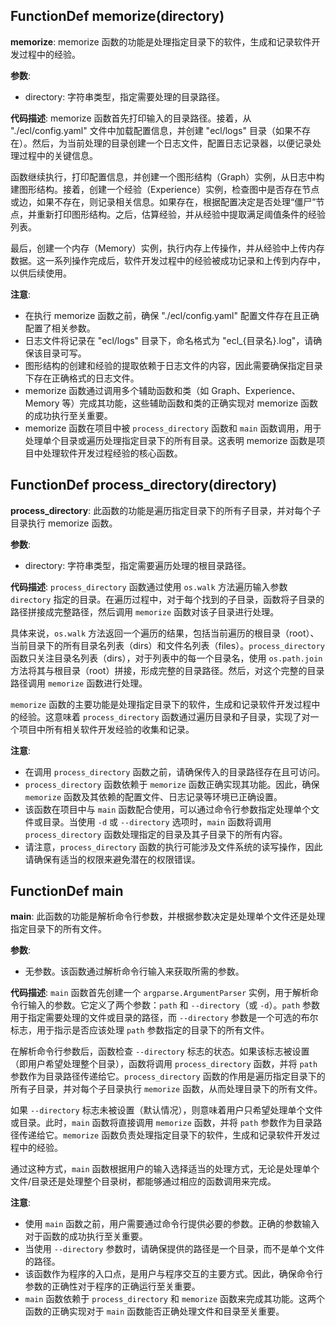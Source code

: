 ## FunctionDef memorize(directory)
**memorize**: memorize 函数的功能是处理指定目录下的软件，生成和记录软件开发过程中的经验。

**参数**:
- directory: 字符串类型，指定需要处理的目录路径。

**代码描述**:
memorize 函数首先打印输入的目录路径。接着，从 "./ecl/config.yaml" 文件中加载配置信息，并创建 "ecl/logs" 目录（如果不存在）。然后，为当前处理的目录创建一个日志文件，配置日志记录器，以便记录处理过程中的关键信息。

函数继续执行，打印配置信息，并创建一个图形结构（Graph）实例，从日志中构建图形结构。接着，创建一个经验（Experience）实例，检查图中是否存在节点或边，如果不存在，则记录相关信息。如果存在，根据配置决定是否处理“僵尸”节点，并重新打印图形结构。之后，估算经验，并从经验中提取满足阈值条件的经验列表。

最后，创建一个内存（Memory）实例，执行内存上传操作，并从经验中上传内存数据。这一系列操作完成后，软件开发过程中的经验被成功记录和上传到内存中，以供后续使用。

**注意**:
- 在执行 memorize 函数之前，确保 "./ecl/config.yaml" 配置文件存在且正确配置了相关参数。
- 日志文件将记录在 "ecl/logs" 目录下，命名格式为 "ecl_{目录名}.log"，请确保该目录可写。
- 图形结构的创建和经验的提取依赖于日志文件的内容，因此需要确保指定目录下存在正确格式的日志文件。
- memorize 函数通过调用多个辅助函数和类（如 Graph、Experience、Memory 等）完成其功能，这些辅助函数和类的正确实现对 memorize 函数的成功执行至关重要。
- memorize 函数在项目中被 `process_directory` 函数和 `main` 函数调用，用于处理单个目录或遍历处理指定目录下的所有目录。这表明 memorize 函数是项目中处理软件开发过程经验的核心函数。
## FunctionDef process_directory(directory)
**process_directory**: 此函数的功能是遍历指定目录下的所有子目录，并对每个子目录执行 memorize 函数。

**参数**:
- directory: 字符串类型，指定需要遍历处理的根目录路径。

**代码描述**:
`process_directory` 函数通过使用 `os.walk` 方法遍历输入参数 `directory` 指定的目录。在遍历过程中，对于每个找到的子目录，函数将子目录的路径拼接成完整路径，然后调用 `memorize` 函数对该子目录进行处理。

具体来说，`os.walk` 方法返回一个遍历的结果，包括当前遍历的根目录（root）、当前目录下的所有目录名列表（dirs）和文件名列表（files）。`process_directory` 函数只关注目录名列表（dirs），对于列表中的每一个目录名，使用 `os.path.join` 方法将其与根目录（root）拼接，形成完整的目录路径。然后，对这个完整的目录路径调用 `memorize` 函数进行处理。

`memorize` 函数的主要功能是处理指定目录下的软件，生成和记录软件开发过程中的经验。这意味着 `process_directory` 函数通过遍历目录和子目录，实现了对一个项目中所有相关软件开发经验的收集和记录。

**注意**:
- 在调用 `process_directory` 函数之前，请确保传入的目录路径存在且可访问。
- `process_directory` 函数依赖于 `memorize` 函数正确实现其功能。因此，确保 `memorize` 函数及其依赖的配置文件、日志记录等环境已正确设置。
- 该函数在项目中与 `main` 函数配合使用，可以通过命令行参数指定处理单个文件或目录。当使用 `-d` 或 `--directory` 选项时，`main` 函数将调用 `process_directory` 函数处理指定的目录及其子目录下的所有内容。
- 请注意，`process_directory` 函数的执行可能涉及文件系统的读写操作，因此请确保有适当的权限来避免潜在的权限错误。
## FunctionDef main
**main**: 此函数的功能是解析命令行参数，并根据参数决定是处理单个文件还是处理指定目录下的所有文件。

**参数**:
- 无参数。该函数通过解析命令行输入来获取所需的参数。

**代码描述**:
`main` 函数首先创建一个 `argparse.ArgumentParser` 实例，用于解析命令行输入的参数。它定义了两个参数：`path` 和 `--directory`（或 `-d`）。`path` 参数用于指定需要处理的文件或目录的路径，而 `--directory` 参数是一个可选的布尔标志，用于指示是否应该处理 `path` 参数指定的目录下的所有文件。

在解析命令行参数后，函数检查 `--directory` 标志的状态。如果该标志被设置（即用户希望处理整个目录），函数将调用 `process_directory` 函数，并将 `path` 参数作为目录路径传递给它。`process_directory` 函数的作用是遍历指定目录下的所有子目录，并对每个子目录执行 `memorize` 函数，从而处理目录下的所有文件。

如果 `--directory` 标志未被设置（默认情况），则意味着用户只希望处理单个文件或目录。此时，`main` 函数将直接调用 `memorize` 函数，并将 `path` 参数作为目录路径传递给它。`memorize` 函数负责处理指定目录下的软件，生成和记录软件开发过程中的经验。

通过这种方式，`main` 函数根据用户的输入选择适当的处理方式，无论是处理单个文件/目录还是处理整个目录树，都能够通过相应的函数调用来完成。

**注意**:
- 使用 `main` 函数之前，用户需要通过命令行提供必要的参数。正确的参数输入对于函数的成功执行至关重要。
- 当使用 `--directory` 参数时，请确保提供的路径是一个目录，而不是单个文件的路径。
- 该函数作为程序的入口点，是用户与程序交互的主要方式。因此，确保命令行参数的正确性对于程序的正确运行至关重要。
- `main` 函数依赖于 `process_directory` 和 `memorize` 函数来完成其功能。这两个函数的正确实现对于 `main` 函数能否正确处理文件和目录至关重要。
